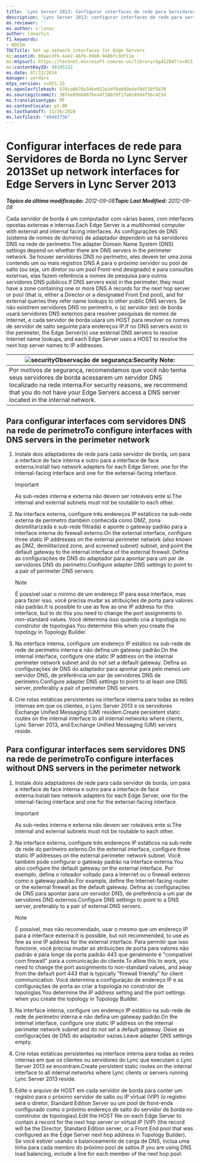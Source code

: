 ```yaml
---
title: 'Lync Server 2013: Configurar interfaces de rede para Servidores de Borda'
description: 'Lync Server 2013: configurar interfaces de rede para servidores de borda.'
ms.reviewer: ''
ms.author: v-lanac
author: lanachin
f1.keywords:
- NOCSH
TOCTitle: Set up network interfaces for Edge Servers
ms:assetid: b0aecdf6-4ae2-46f6-b9b6-948bfc3df11e
ms:mtpsurl: https://technet.microsoft.com/en-us/library/Gg412847(v=OCS.15)
ms:contentKeyID: 48185152
ms.date: 07/23/2014
manager: serdars
mtps_version: v=OCS.15
ms.openlocfilehash: 576ca8670a34be022e3df0a699edaf0df10f5b70
ms.sourcegitcommit: 36fee89bb887bea4f18b19f17a8c69daf5bc423d
ms.translationtype: MT
ms.contentlocale: pt-BR
ms.lasthandoff: 11/26/2020
ms.locfileid: "49441736"
---
```

# <a name="set-up-network-interfaces-for-edge-servers-in-lync-server-2013"></a><span data-ttu-id="d43bc-103">Configurar interfaces de rede para Servidores de Borda no Lync Server 2013</span><span class="sxs-lookup"><span data-stu-id="d43bc-103">Set up network interfaces for Edge Servers in Lync Server 2013</span></span>

<div data-xmlns="http://www.w3.org/1999/xhtml">

<div class="topic" data-xmlns="http://www.w3.org/1999/xhtml" data-msxsl="urn:schemas-microsoft-com:xslt" data-cs="https://msdn.microsoft.com/">

<div data-asp="https://msdn2.microsoft.com/asp">



</div>

<div id="mainSection">

<div id="mainBody"><span data-ttu-id="d43bc-104">

<span> </span></span><span class="sxs-lookup"><span data-stu-id="d43bc-104">

<span> </span></span></span>

<span data-ttu-id="d43bc-105">_**Tópico da última modificação:** 2012-09-08_</span><span class="sxs-lookup"><span data-stu-id="d43bc-105">_**Topic Last Modified:** 2012-09-08_</span></span>

<span data-ttu-id="d43bc-106">Cada servidor de borda é um computador com várias bases, com interfaces opostas externas e internas.</span><span class="sxs-lookup"><span data-stu-id="d43bc-106">Each Edge Server is a multihomed computer with external and internal facing interfaces.</span></span> <span data-ttu-id="d43bc-107">As configurações de DNS (sistema de nomes de domínio) de adaptador dependem se há servidores DNS na rede de perímetro.</span><span class="sxs-lookup"><span data-stu-id="d43bc-107">The adapter Domain Name System (DNS) settings depend on whether there are DNS servers in the perimeter network.</span></span> <span data-ttu-id="d43bc-108">Se houver servidores DNS no perímetro, eles devem ter uma zona contendo um ou mais registros DNS A para o próximo servidor ou pool de salto (ou seja, um diretor ou um pool Front-end designado) e para consultas externas, elas fazem referência a nomes de pesquisa para outros servidores DNS públicos.</span><span class="sxs-lookup"><span data-stu-id="d43bc-108">If DNS servers exist in the perimeter, they must have a zone containing one or more DNS A records for the next hop server or pool (that is, either a Director or a designated Front End pool), and for external queries they refer name lookups to other public DNS servers.</span></span> <span data-ttu-id="d43bc-109">Se não existirem servidores DNS no perímetro, o (s) servidor (es) de borda usará servidores DNS externos para resolver pesquisas de nomes de Internet, e cada servidor de borda usará um HOST para resolver os nomes de servidor de salto seguinte para endereços IP.</span><span class="sxs-lookup"><span data-stu-id="d43bc-109">If no DNS servers exist in the perimeter, the Edge Server(s) use external DNS servers to resolve Internet name lookups, and each Edge Server uses a HOST to resolve the next hop server names to IP addresses.</span></span>

<div>

<table>
<thead>
<tr class="header">
<th><img src="images/Gg398321.security(OCS.15).gif" title="segurança" alt="security" /><span data-ttu-id="d43bc-111">Observação de segurança:</span><span class="sxs-lookup"><span data-stu-id="d43bc-111">Security Note:</span></span></th>
</tr>
</thead>
<tbody>
<tr class="odd">
<td><span data-ttu-id="d43bc-112">Por motivos de segurança, recomendamos que você não tenha seus servidores de borda acessarem um servidor DNS localizado na rede interna.</span><span class="sxs-lookup"><span data-stu-id="d43bc-112">For security reasons, we recommend that you do not have your Edge Servers access a DNS server located in the internal network.</span></span></td>
</tr>
</tbody>
</table>


</div>

<div>

## <a name="to-configure-interfaces-with-dns-servers-in-the-perimeter-network"></a><span data-ttu-id="d43bc-113">Para configurar interfaces com servidores DNS na rede de perímetro</span><span class="sxs-lookup"><span data-stu-id="d43bc-113">To configure interfaces with DNS servers in the perimeter network</span></span>

1.  <span data-ttu-id="d43bc-114">Instale dois adaptadores de rede para cada servidor de borda, um para a interface de face interna e outro para a interface de face externa.</span><span class="sxs-lookup"><span data-stu-id="d43bc-114">Install two network adapters for each Edge Server, one for the internal-facing interface and one for the external-facing interface.</span></span>
    
    <div>
    

    > [!IMPORTANT]  
    > <span data-ttu-id="d43bc-115">As sub-redes interna e externa não devem ser roteáveis ente si.</span><span class="sxs-lookup"><span data-stu-id="d43bc-115">The internal and external subnets must not be routable to each other.</span></span>

    
    </div>

2.  <span data-ttu-id="d43bc-116">Na interface externa, configure três endereços IP estáticos na sub-rede externa de perímetro (também conhecida como DMZ, zona desmilitarizada e sub-rede filtrada) e aponte o gateway padrão para a interface interna do firewall externo.</span><span class="sxs-lookup"><span data-stu-id="d43bc-116">On the external interface, configure three static IP addresses on the external perimeter network (also known as DMZ, demilitarized zone, and screened subnet) subnet, and point the default gateway to the internal interface of the external firewall.</span></span> <span data-ttu-id="d43bc-117">Defina as configurações de DNS do adaptador para apontar para um par de servidores DNS do perímetro.</span><span class="sxs-lookup"><span data-stu-id="d43bc-117">Configure adapter DNS settings to point to a pair of perimeter DNS servers.</span></span>
    
    <div>
    

    > [!NOTE]  
    > <span data-ttu-id="d43bc-118">É possível usar o mínimo de um endereço IP para essa interface, mas para fazer isso, você precisa mudar as atribuições de porta para valores não padrão.</span><span class="sxs-lookup"><span data-stu-id="d43bc-118">It is possible to use as few as one IP address for this interface, but to do this you need to change the port assignments to non-standard values.</span></span> <span data-ttu-id="d43bc-119">Você determina isso quando cria a topologia no construtor de topologias.</span><span class="sxs-lookup"><span data-stu-id="d43bc-119">You determine this when you create the topology in Topology Builder.</span></span>

    
    </div>

3.  <span data-ttu-id="d43bc-120">Na interface interna, configure um endereço IP estático na sub-rede de rede de perímetro interna e não defina um gateway padrão.</span><span class="sxs-lookup"><span data-stu-id="d43bc-120">On the internal interface, configure one static IP address on the internal perimeter network subnet and do not set a default gateway.</span></span> <span data-ttu-id="d43bc-121">Defina as configurações de DNS do adaptador para apontar para pelo menos um servidor DNS, de preferência um par de servidores DNS de perímetro.</span><span class="sxs-lookup"><span data-stu-id="d43bc-121">Configure adapter DNS settings to point to at least one DNS server, preferably a pair of perimeter DNS servers.</span></span>

4.  <span data-ttu-id="d43bc-122">Crie rotas estáticas persistentes na interface interna para todas as redes internas em que os clientes, o Lync Server 2013 e os servidores Exchange Unified Messaging (UM) residem.</span><span class="sxs-lookup"><span data-stu-id="d43bc-122">Create persistent static routes on the internal interface to all internal networks where clients, Lync Server 2013, and Exchange Unified Messaging (UM) servers reside.</span></span>

</div>

<div>

## <a name="to-configure-interfaces-without-dns-servers-in-the-perimeter-network"></a><span data-ttu-id="d43bc-123">Para configurar interfaces sem servidores DNS na rede de perímetro</span><span class="sxs-lookup"><span data-stu-id="d43bc-123">To configure interfaces without DNS servers in the perimeter network</span></span>

1.  <span data-ttu-id="d43bc-124">Instale dois adaptadores de rede para cada servidor de borda, um para a interface de face interna e outro para a interface de face externa.</span><span class="sxs-lookup"><span data-stu-id="d43bc-124">Install two network adapters for each Edge Server, one for the internal-facing interface and one for the external-facing interface.</span></span>
    
    <div>
    

    > [!IMPORTANT]  
    > <span data-ttu-id="d43bc-125">As sub-redes interna e externa não devem ser roteáveis ente si.</span><span class="sxs-lookup"><span data-stu-id="d43bc-125">The internal and external subnets must not be routable to each other.</span></span>

    
    </div>

2.  <span data-ttu-id="d43bc-126">Na interface externa, configure três endereços IP estáticos na sub-rede de rede do perímetro externo.</span><span class="sxs-lookup"><span data-stu-id="d43bc-126">On the external interface, configure three static IP addresses on the external perimeter network subnet.</span></span> <span data-ttu-id="d43bc-127">Você também pode configurar o gateway padrão na interface externa.</span><span class="sxs-lookup"><span data-stu-id="d43bc-127">You also configure the default gateway on the external interface.</span></span> <span data-ttu-id="d43bc-128">Por exemplo, defina o roteador voltado para a Internet ou o firewall externo como o gateway padrão.</span><span class="sxs-lookup"><span data-stu-id="d43bc-128">For example, define the Internet-facing router or the external firewall as the default gateway.</span></span> <span data-ttu-id="d43bc-129">Defina as configurações de DNS para apontar para um servidor DNS, de preferência a um par de servidores DNS externos.</span><span class="sxs-lookup"><span data-stu-id="d43bc-129">Configure DNS settings to point to a DNS server, preferably to a pair of external DNS servers.</span></span>
    
    <div>
    

    > [!NOTE]  
    > <span data-ttu-id="d43bc-130">É possível, mas não recomendado, usar o mesmo que um endereço IP para a interface externa.</span><span class="sxs-lookup"><span data-stu-id="d43bc-130">It is possible, but not recommended, to use as few as one IP address for the external interface.</span></span> <span data-ttu-id="d43bc-131">Para permitir que isso funcione, você precisa mudar as atribuições de porta para valores não padrão e para longe da porta padrão 443 que geralmente é "compatível com firewall" para a comunicação do cliente.</span><span class="sxs-lookup"><span data-stu-id="d43bc-131">To allow this to work, you need to change the port assignments to non-standard values, and away from the default port 443 that is typically “firewall friendly” for client communication.</span></span> <span data-ttu-id="d43bc-132">Você determina a configuração de endereço IP e as configurações de porta ao criar a topologia no construtor de topologias.</span><span class="sxs-lookup"><span data-stu-id="d43bc-132">You determine the IP address setting and the port settings when you create the topology in Topology Builder.</span></span>

    
    </div>

3.  <span data-ttu-id="d43bc-133">Na interface interna, configure um endereço IP estático na sub-rede de rede de perímetro interna e não defina um gateway padrão.</span><span class="sxs-lookup"><span data-stu-id="d43bc-133">On the internal interface, configure one static IP address on the internal perimeter network subnet and do not set a default gateway.</span></span> <span data-ttu-id="d43bc-134">Deixe as configurações de DNS do adaptador vazias.</span><span class="sxs-lookup"><span data-stu-id="d43bc-134">Leave adapter DNS settings empty.</span></span>

4.  <span data-ttu-id="d43bc-135">Crie rotas estáticas persistentes na interface interna para todas as redes internas em que os clientes ou servidores do Lync que executam o Lync Server 2013 se encontram.</span><span class="sxs-lookup"><span data-stu-id="d43bc-135">Create persistent static routes on the internal interface to all internal networks where Lync clients or servers running Lync Server 2013 reside.</span></span>

5.  <span data-ttu-id="d43bc-136">Edite o arquivo de HOST em cada servidor de borda para conter um registro para o próximo servidor de salto ou IP virtual (VIP) (o registro será o diretor, Standard Edition Server ou um pool de front-ends configurado como o próximo endereço de salto do servidor de borda no construtor de topologias).</span><span class="sxs-lookup"><span data-stu-id="d43bc-136">Edit the HOST file on each Edge Server to contain a record for the next hop server or virtual IP (VIP) (the record will be the Director, Standard Edition server, or a Front End pool that was configured as the Edge Server next hop address in Topology Builder).</span></span> <span data-ttu-id="d43bc-137">Se você estiver usando o balanceamento de carga de DNS, inclua uma linha para cada membro do próximo pool de saltos.</span><span class="sxs-lookup"><span data-stu-id="d43bc-137">If you are using DNS load balancing, include a line for each member of the next hop pool.</span></span>

<span data-ttu-id="d43bc-138"></div>

</div>

<span> </span>

</div>

</div>

</span><span class="sxs-lookup"><span data-stu-id="d43bc-138"></div>

</div>

<span> </span>

</div>

</div>

</span></span></div>

